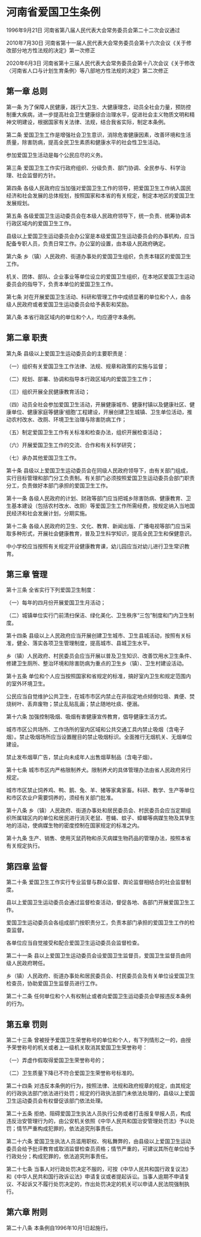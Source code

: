 # 河南省爱国卫生条例

1996年9月21日 河南省第八届人民代表大会常务委员会第二十二次会议通过

2010年7月30日 河南省第十一届人民代表大会常务委员会第十六次会议《关于修改部分地方性法规的决定》第一次修正

2020年6月3日 河南省第十三届人民代表大会常务委员会第十八次会议《关于修改〈河南省人口与计划生育条例〉等八部地方性法规的决定》第二次修正

<!-- INFO END -->

## 第一章  总则

第一条 为了保障人民健康，践行大卫生、大健康理念，动员全社会力量，预防控制重大疾病，进一步提高社会卫生健康综合治理水平，促进社会主义物质文明和精神文明建设，根据国家有关法律、法规，结合我省实际，制定本条例。

第二条 爱国卫生工作是增强社会卫生意识，消除危害健康因素，改善环境和生活质量，除害防病，提高全民卫生素质和健康水平的社会性卫生活动。

参加爱国卫生活动是每个公民应尽的义务。

第三条 爱国卫生工作实行政府组织、分级负责、部门协调、全民参与、科学治理、社会监督的方针。

第四条 各级人民政府应当加强对爱国卫生工作的领导，把爱国卫生工作纳入国民经济和社会发展的总体规划，按照国家和本省的有关规定，制定本地区的爱国卫生发展规划。

第五条 各级爱国卫生运动委员会在本级人民政府领导下，统一负责、统筹协调本行政区域内的爱国卫生工作。

县级以上爱国卫生运动委员会办公室是本级爱国卫生运动委员会的办事机构，应当配备专职人员，负责日常工作。办公室的设置，由本级人民政府确定。

第六条 乡（镇）人民政府、街道办事处的爱国卫生组织，负责本辖区的爱国卫生工作。

机关、团体、部队、企业事业等单位设立的爱国卫生组织，在本地区爱国卫生运动委员会的指导下，负责本单位的爱国卫生工作。

第七条 对在开展爱国卫生活动、科研和管理工作中成绩显著的单位和个人，由各级人民政府或者爱国卫生运动委员会给予表彰和奖励。

第八条 本省行政区域内的单位和个人，均应遵守本条例。

## 第二章  职责

第九条 县级以上爱国卫生运动委员会的主要职责是：

（一）组织有关爱国卫生工作法律、法规、规章和政策的实施与监督；

（二）规划、部署、协调和指导本行政区域内的爱国卫生工作；

（三）组织开展全民健康教育活动；

（四）动员全社会参加爱国卫生活动，开展健康城市、健康村镇以及健康社区、健康单位、健康家庭等健康‘细胞’工程建设，开展创建卫生城镇、卫生单位活动，推动农村改水、改厕、环境卫生治理与除害防病工作；

（五）制定爱国卫生工作有关标准和检查办法，组织开展检查活动；

（六）开展爱国卫生工作的交流、合作和有关科学研究；

（七）承办其他爱国卫生工作。

第十条 县级以上爱国卫生运动委员会在同级人民政府领导下，由有关部门组成，实行目标管理和部门分工负责制。有关部门必须按照爱国卫生运动委员会部门职责分工，负责做好本部门承担的爱国卫生工作。

第十一条 各级人民政府的计划、财政等部门应当把城乡除害防病、健康教育、卫生基本建设（包括农村改水、改厕）等爱国卫生工作所需经费，按规定纳入当地国民经济和社会发展计划，分期实施。

第十二条 各级人民政府的卫生、文化、教育、新闻出版、广播电视等部门应当采取多种形式，开展社会健康教育，普及卫生科学知识，提高全民卫生和保健意识。

中小学校应当按照有关规定开设健康教育课，幼儿园应当对幼儿进行卫生常识教育。

## 第三章  管理

第十三条 全省实行下列爱国卫生制度：

（一）每年的四月份开展爱国卫生月活动；

（二）城镇单位实行门前清扫保洁、绿化美化、卫生秩序“三包”制度和门内卫生制度。

第十四条 县级以上人民政府应当开展创建卫生城市、卫生县城活动，按照有关标准，健全、落实各项卫生管理制度，提高城市、县城卫生水平。

乡（镇）人民政府、村民委员会应当开展以普及卫生知识、改善饮用水卫生条件、修建卫生厕所、整治环境和除害防病为重点的卫生乡（镇）、卫生村建设活动。

第十五条 单位和个人应当按照国家和省规定的标准，搞好室内卫生和规定范围内的室外环境卫生。

公民应当自觉维护公共卫生，在城市市区内禁止在非指定地点倾倒垃圾、粪便、焚烧树叶、丢弃废物；禁止乱贴乱画；禁止随地吐痰、便溺。

第十六条 加强控制吸烟、吸烟有害健康宣传教育，倡导健康生活方式。

城市市区公共场所、工作场所的室内区域和公共交通工具内禁止吸烟（含电子烟）。禁止吸烟场所应当设置醒目的禁止吸烟标识。全面推行无烟机关、无烟单位建设。

禁止发布烟草广告，禁止向未成年人出售烟草制品（含电子烟）。

第十七条 城市市区内严格限制养犬。限制养犬的具体管理办法由省人民政府另行规定。

城市市区禁止饲养鸡、鸭、鹅、兔、羊、猪等家禽家畜。科研、教学、生产等单位和市区农业户需要饲养的，须经有关部门批准。

第十八条 乡（镇）人民政府、街道办事处和居民委员会、村民委员会应当定期组织所属辖区内的单位和居民进行消灭老鼠、苍蝇、蚊子、蟑螂等病媒生物及其孳生地的活动，使病媒生物的密度控制在国家规定的标准之内。

第十九条 生产、销售、使用灭鼠药物和杀灭病媒生物药品的管理办法，按照本省有关规定执行。

## 第四章  监督

第二十条 爱国卫生工作实行专业监督与群众监督、舆论监督相结合的社会监督制度。

县以上爱国卫生运动委员会通过监督检查活动，督促各地、各部门开展爱国卫生工作。

爱国卫生运动委员会各组成部门按职责分工，负责本部门承担的爱国卫生工作的检查监督。

各单位应当自觉接受和配合爱国卫生运动委员会监督检查。

第二十一条 县以上爱国卫生运动委员会设爱国卫生监督员，爱国卫生监督员由同级人民政府聘任。

乡（镇）人民政府、街道办事处和居民委员会、村民委员会及有关单位设爱国卫生检查员，协助爱国卫生监督员进行工作。

第二十二条 任何单位和个人有权制止或者向爱国卫生运动委员会举报违反本条例的行为。

## 第五章  罚则

第二十三条 曾被授予爱国卫生荣誉称号的单位和个人，有下列情形之一的，由授予荣誉称号的机关或者上一级机关取消其爱国卫生荣誉称号：

（一）弄虚作假取得爱国卫生荣誉称号的；

（二）卫生质量下降已不符合爱国卫生荣誉称号标准的。

第二十四条 对违反本条例的行为，按照法律、法规和政府规章的规定，由其规定的行政执法部门依法进行处罚；规定的行政执法部门未依法处理的，县级以上爱国卫生运动委员会有权督促该部门依法处理。

第二十五条 拒绝、阻碍爱国卫生执法人员执行公务或者打击报复举报人员，构成违反治安管理行为的，由公安机关依照《中华人民共和国治安管理处罚法》予以处罚；情节严重构成犯罪的，依法追究刑事责任。

第二十六条 爱国卫生执法人员滥用职权、徇私舞弊的，由县级以上爱国卫生运动委员会给予批评教育或取消监督检查员资格；情节严重的，可建议其所在单位给予行政处分；构成犯罪的，依法追究刑事责任。

第二十七条 当事人对行政处罚决定不服的，可按《中华人民共和国行政复议法》和《中华人民共和国行政诉讼法》申请复议或者提起诉讼。当事人逾期不申请复议、不起诉又不履行处罚决定的，作出处罚决定的机关可以申请人民法院强制执行。

## 第六章  附则

第二十八条 本条例自1996年10月1日起施行。